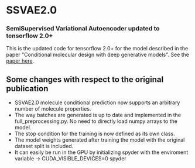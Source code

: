 # SSVAE2.0
### SemiSupervised Variational Autoencoder updated to tensorflow 2.0+

This is the updated code for tensorflow 2.0+ for the model described in the paper "Conditional molecular design with deep generative models". See the [paper here](https://pubs.acs.org/doi/10.1021/acs.jcim.8b00263).

## Some changes with respect to the original publication
- SSVAE2.0 molecule conditional prediction now supports an arbitrary number of molecule properties.
- The way batches are generated is up to date and implemented in the full_preprocessing.py. No need to directly load numpy arrays to the model.
- The stop condition for the training is now defined as its own class.
- The model weights generated after training the model with the original dataset split is included.
- It can easily be run in the GPU by initializing spyder with the enviroment variable -> CUDA_VISIBLE_DEVICES=0 spyder




